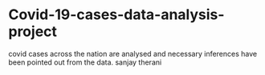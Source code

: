 # Covid-19-cases-data-analysis-project
covid cases across the nation are analysed and necessary inferences have been pointed out from the data.
sanjay therani
